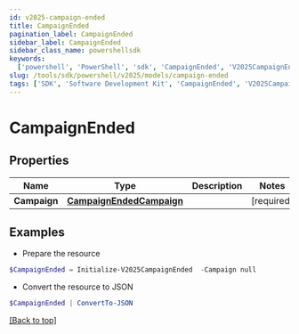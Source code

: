 ```yaml
---
id: v2025-campaign-ended
title: CampaignEnded
pagination_label: CampaignEnded
sidebar_label: CampaignEnded
sidebar_class_name: powershellsdk
keywords:
  ['powershell', 'PowerShell', 'sdk', 'CampaignEnded', 'V2025CampaignEnded']
slug: /tools/sdk/powershell/v2025/models/campaign-ended
tags: ['SDK', 'Software Development Kit', 'CampaignEnded', 'V2025CampaignEnded']
---
```


# CampaignEnded

## Properties

| Name | Type | Description | Notes |
| --- | --- | --- | --- |
| **Campaign** | [**CampaignEndedCampaign**](campaign-ended-campaign) |  | [required] |

## Examples

- Prepare the resource

```powershell
$CampaignEnded = Initialize-V2025CampaignEnded  -Campaign null
```

- Convert the resource to JSON

```powershell
$CampaignEnded | ConvertTo-JSON
```

[[Back to top]](#)
